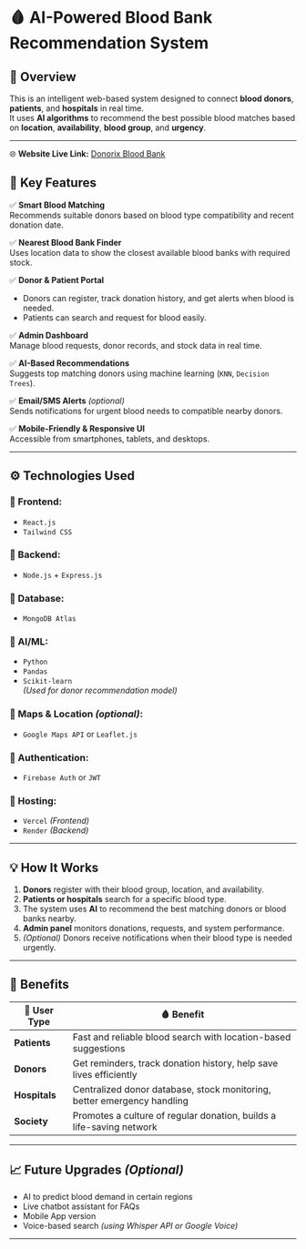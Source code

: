 # 🩸 AI-Powered Blood Bank Recommendation System

## 📌 Overview
This is an intelligent web-based system designed to connect **blood donors**, **patients**, and **hospitals** in real time.  
It uses **AI algorithms** to recommend the best possible blood matches based on **location**, **availability**, **blood group**, and **urgency**.

---
🌐 **Website Live Link:** [Donorix Blood Bank](https://donorix-blood.netlify.app)

## 🌟 Key Features

✅ **Smart Blood Matching**  
Recommends suitable donors based on blood type compatibility and recent donation date.

✅ **Nearest Blood Bank Finder**  
Uses location data to show the closest available blood banks with required stock.

✅ **Donor & Patient Portal**  
- Donors can register, track donation history, and get alerts when blood is needed.  
- Patients can search and request for blood easily.

✅ **Admin Dashboard**  
Manage blood requests, donor records, and stock data in real time.

✅ **AI-Based Recommendations**  
Suggests top matching donors using machine learning (`KNN`, `Decision Trees`).

✅ **Email/SMS Alerts** *(optional)*  
Sends notifications for urgent blood needs to compatible nearby donors.

✅ **Mobile-Friendly & Responsive UI**  
Accessible from smartphones, tablets, and desktops.

---

## ⚙️ Technologies Used

### 🔸 Frontend:
- `React.js`
- `Tailwind CSS`

### 🔸 Backend:
- `Node.js` + `Express.js`

### 🔸 Database:
- `MongoDB Atlas`

### 🔸 AI/ML:
- `Python`
- `Pandas`
- `Scikit-learn`  
*(Used for donor recommendation model)*

### 🔸 Maps & Location *(optional)*:
- `Google Maps API` or `Leaflet.js`

### 🔸 Authentication:
- `Firebase Auth` or `JWT`

### 🔸 Hosting:
- `Vercel` *(Frontend)*
- `Render` *(Backend)*

---

## 💡 How It Works

1. **Donors** register with their blood group, location, and availability.
2. **Patients or hospitals** search for a specific blood type.
3. The system uses **AI** to recommend the best matching donors or blood banks nearby.
4. **Admin panel** monitors donations, requests, and system performance.
5. *(Optional)* Donors receive notifications when their blood type is needed urgently.

---

## 🎯 Benefits

| 👤 User Type | 🩸 Benefit |
|-------------|------------|
| **Patients** | Fast and reliable blood search with location-based suggestions |
| **Donors** | Get reminders, track donation history, help save lives efficiently |
| **Hospitals** | Centralized donor database, stock monitoring, better emergency handling |
| **Society** | Promotes a culture of regular donation, builds a life-saving network |

---

## 📈 Future Upgrades *(Optional)*

- AI to predict blood demand in certain regions  
- Live chatbot assistant for FAQs  
- Mobile App version  
- Voice-based search *(using Whisper API or Google Voice)*

---

